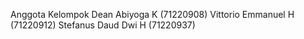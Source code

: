 Anggota Kelompok
Dean Abiyoga K (71220908)
Vittorio Emmanuel H (71220912)
Stefanus Daud Dwi H (71220937)
